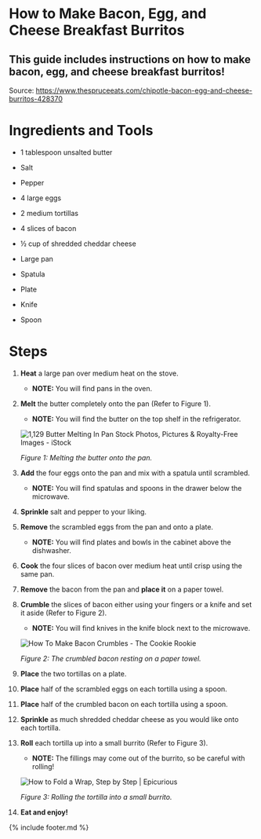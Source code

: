 # How to Make Bacon, Egg, and Cheese Breakfast Burritos

## This guide includes instructions on how to make bacon, egg, and cheese breakfast burritos!

Source:
<https://www.thespruceeats.com/chipotle-bacon-egg-and-cheese-burritos-428370>

# Ingredients and Tools

-   1 tablespoon unsalted butter

-   Salt

-   Pepper

-   4 large eggs

-   2 medium tortillas

-   4 slices of bacon

-   ½ cup of shredded cheddar cheese

-   Large pan

-   Spatula

-   Plate

-   Knife

-   Spoon

# Steps 

1.  **Heat** a large pan over medium heat on the stove.

    - **NOTE:** You will find pans in the oven.

2.  **Melt** the butter completely onto the pan (Refer to Figure 1).

    - **NOTE:** You will find the butter on the top shelf in the refrigerator.

    ![1,129 Butter Melting In Pan Stock Photos, Pictures &amp; Royalty-Free
    Images - iStock](images/media/image10.jpeg)

    *Figure 1: Melting the butter onto the pan.*

3.  **Add** the four eggs onto the pan and mix with a spatula until scrambled.

    - **NOTE:** You will find spatulas and spoons in the drawer below the microwave.

4.  **Sprinkle** salt and pepper to your liking.

5.  **Remove** the scrambled eggs from the pan and onto a plate.

    - **NOTE:** You will find plates and bowls in the cabinet above the dishwasher.

11. **Cook** the four slices of bacon over medium heat until crisp using the same pan.

12. **Remove** the bacon from the pan and **place it** on a paper towel.

13. **Crumble** the slices of bacon either using your fingers or a knife and set it aside (Refer to Figure 2).

    - **NOTE:** You will find knives in the knife block next to the microwave.

    ![How To Make Bacon Crumbles - The Cookie
    Rookie](images/media/image11.jpeg)

    *Figure 2: The crumbled bacon resting on a paper towel.*

14. **Place** the two tortillas on a plate.

15. **Place** half of the scrambled eggs on each tortilla using a spoon.

16. **Place** half of the crumbled bacon on each tortilla using a spoon.

17. **Sprinkle** as much shredded cheddar cheese as you would like onto each tortilla.

18. **Roll** each tortilla up into a small burrito (Refer to Figure 3).

    - **NOTE:** The fillings may come out of the burrito, so be careful with rolling!

    ![How to Fold a Wrap, Step by Step \|
    Epicurious](images/media/image12.jpeg)

    *Figure 3: Rolling the tortilla into a small burrito.*

19. **Eat and enjoy!**

{% include footer.md %}